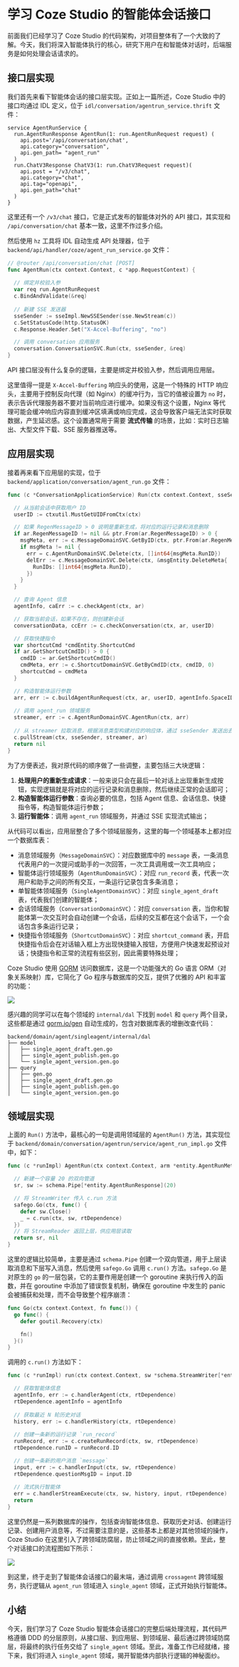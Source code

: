# 学习 Coze Studio 的智能体会话接口

前面我们已经学习了 Coze Studio 的代码架构，对项目整体有了一个大致的了解。今天，我们将深入智能体执行的核心，研究下用户在和智能体对话时，后端服务是如何处理会话请求的。

## 接口层实现

我们首先来看下智能体会话的接口层实现。正如上一篇所述，Coze Studio 中的接口均通过 IDL 定义，位于 `idl/conversation/agentrun_service.thrift` 文件：

```
service AgentRunService {
  run.AgentRunResponse AgentRun(1: run.AgentRunRequest request) (
    api.post='/api/conversation/chat', 
    api.category="conversation", 
    api.gen_path= "agent_run"
  )
  run.ChatV3Response ChatV3(1: run.ChatV3Request request)(
    api.post = "/v3/chat",
    api.category="chat",
    api.tag="openapi",
    api.gen_path="chat"
  )
}
```

这里还有一个 `/v3/chat` 接口，它是正式发布的智能体对外的 API 接口，其实现和 `/api/conversation/chat` 基本一致，这里不作过多介绍。

然后使用 `hz` 工具将 IDL 自动生成 API 处理器，位于 `backend/api/handler/coze/agent_run_service.go` 文件：

```go
// @router /api/conversation/chat [POST]
func AgentRun(ctx context.Context, c *app.RequestContext) {
	
  // 绑定并校验入参
  var req run.AgentRunRequest
  c.BindAndValidate(&req)
  
  // 新建 SSE 发送器
  sseSender := sseImpl.NewSSESender(sse.NewStream(c))
  c.SetStatusCode(http.StatusOK)
  c.Response.Header.Set("X-Accel-Buffering", "no")

  // 调用 conversation 应用服务
  conversation.ConversationSVC.Run(ctx, sseSender, &req)
}
```

API 接口层没有什么复杂的逻辑，主要是绑定并校验入参，然后调用应用层。

这里值得一提是 `X-Accel-Buffering` 响应头的使用，这是一个特殊的 HTTP 响应头，主要用于控制反向代理（如 Nginx）的缓冲行为，当它的值被设置为 `no` 时，表示告诉代理服务器不要对当前响应进行缓冲。如果没有这个设置，Nginx 等代理可能会缓冲响应内容直到缓冲区填满或响应完成，这会导致客户端无法实时获取数据，产生延迟感。这个设置通常用于需要 **流式传输** 的场景，比如：实时日志输出、大型文件下载、SSE 服务器推送等。

## 应用层实现

接着再来看下应用层的实现，位于 `backend/application/conversation/agent_run.go` 文件：

```go
func (c *ConversationApplicationService) Run(ctx context.Context, sseSender *sseImpl.SSenderImpl, ar *run.AgentRunRequest) error {

  // 从当前会话中获取用户 ID
  userID := ctxutil.MustGetUIDFromCtx(ctx)

  // 如果 RegenMessageID > 0 说明是重新生成，将对应的运行记录和消息删除
  if ar.RegenMessageID != nil && ptr.From(ar.RegenMessageID) > 0 {
    msgMeta, err := c.MessageDomainSVC.GetByID(ctx, ptr.From(ar.RegenMessageID))
    if msgMeta != nil {
      err = c.AgentRunDomainSVC.Delete(ctx, []int64{msgMeta.RunID})
      delErr := c.MessageDomainSVC.Delete(ctx, &msgEntity.DeleteMeta{
        RunIDs: []int64{msgMeta.RunID},
      })
    }
  }

  // 查询 Agent 信息
  agentInfo, caErr := c.checkAgent(ctx, ar)

  // 获取当前会话，如果不存在，则创建新会话
  conversationData, ccErr := c.checkConversation(ctx, ar, userID)

  // 获取快捷指令
  var shortcutCmd *cmdEntity.ShortcutCmd
  if ar.GetShortcutCmdID() > 0 {
    cmdID := ar.GetShortcutCmdID()
    cmdMeta, err := c.ShortcutDomainSVC.GetByCmdID(ctx, cmdID, 0)
    shortcutCmd = cmdMeta
  }

  // 构造智能体运行参数
  arr, err := c.buildAgentRunRequest(ctx, ar, userID, agentInfo.SpaceID, conversationData, shortcutCmd)
  
  // 调用 agent_run 领域服务
  streamer, err := c.AgentRunDomainSVC.AgentRun(ctx, arr)
  
  // 从 streamer 拉取消息，根据消息类型构建对应的响应体，通过 sseSender 发送出去，实现流式输出
  c.pullStream(ctx, sseSender, streamer, ar)
  return nil
}
```

为了方便表述，我对原代码的顺序做了一些调整，主要包括三大块逻辑：

1. **处理用户的重新生成请求**：一般来说只会在最后一轮对话上出现重新生成按钮，实现逻辑就是将对应的运行记录和消息删除，然后继续正常的会话即可；
2. **构造智能体运行参数**：查询必要的信息，包括 Agent 信息、会话信息、快捷指令等，构造智能体运行参数；
3. **运行智能体**：调用 `agent_run` 领域服务，并通过 SSE 实现流式输出；

从代码可以看出，应用层整合了多个领域层服务，这里的每一个领域基本上都对应一个数据库表：

* 消息领域服务（`MessageDomainSVC`）：对应数据库中的 `message` 表，一条消息代表用户的一次提问或助手的一次回答，一次工具调用或一次工具响应；
* 智能体运行领域服务（`AgentRunDomainSVC`）：对应 `run_record` 表，代表一次用户和助手之间的所有交互，一条运行记录包含多条消息；
* 单智能体领域服务（`SingleAgentDomainSVC`）：对应 `single_agent_draft` 表，代表我们创建的智能体；
* 会话领域服务（`ConversationDomainSVC`）：对应 `conversation` 表，当你和智能体第一次交互时会自动创建一个会话，后续的交互都在这个会话下，一个会话包含多条运行记录；
* 快捷指令领域服务（`ShortcutDomainSVC`）：对应 `shortcut_command` 表，开启快捷指令后会在对话输入框上方出现快捷输入按钮，方便用户快速发起预设对话；快捷指令和正常的流程有些区别，因此需要特殊处理；

Coze Studio 使用 [GORM](https://gorm.io/index.html) 访问数据库，这是一个功能强大的 Go 语言 ORM（对象关系映射）库，它简化了 Go 程序与数据库的交互，提供了优雅的 API 和丰富的功能：

![](./images/gorm.png)

感兴趣的同学可以在每个领域的 `internal/dal` 下找到 `model` 和 `query` 两个目录，这些都是通过 [gorm.io/gen](https://gorm.io/gen/) 自动生成的，包含对数据库表的增删改查代码：

```
backend/domain/agent/singleagent/internal/dal
├── model
│   ├── single_agent_draft.gen.go
│   ├── single_agent_publish.gen.go
│   └── single_agent_version.gen.go
├── query
│   ├── gen.go
│   ├── single_agent_draft.gen.go
│   ├── single_agent_publish.gen.go
│   └── single_agent_version.gen.go
```

## 领域层实现

上面的 `Run()` 方法中，最核心的一句是调用领域层的 `AgentRun()` 方法，其实现位于 `backend/domain/conversation/agentrun/service/agent_run_impl.go` 文件中，如下：

```go
func (c *runImpl) AgentRun(ctx context.Context, arm *entity.AgentRunMeta) (*schema.StreamReader[*entity.AgentRunResponse], error) {

  // 新建一个容量 20 的双向管道
  sr, sw := schema.Pipe[*entity.AgentRunResponse](20)

  // 将 StreamWriter 传入 c.run 方法
  safego.Go(ctx, func() {
    defer sw.Close()
    _ = c.run(ctx, sw, rtDependence)
  })
  // 将 StreamReader 返回上层，供应用层读取
  return sr, nil
}
```

这里的逻辑比较简单，主要是通过 `schema.Pipe` 创建一个双向管道，用于上层读取消息和下层写入消息，然后使用 `safego.Go` 调用 `c.run()` 方法。`safego.Go` 是对原生的 `go` 的一层包装，它的主要作用是创建一个 goroutine 来执行传入的函数，并在 goroutine 中添加了错误恢复机制，确保在 goroutine 中发生的 panic 会被捕获和处理，而不会导致整个程序崩溃：

```go
func Go(ctx context.Context, fn func()) {
  go func() {
    defer goutil.Recovery(ctx)

    fn()
  }()
}
```

调用的 `c.run()` 方法如下：

```go
func (c *runImpl) run(ctx context.Context, sw *schema.StreamWriter[*entity.AgentRunResponse], rtDependence *runtimeDependence) (err error) {

  // 获取智能体信息
  agentInfo, err := c.handlerAgent(ctx, rtDependence)
  rtDependence.agentInfo = agentInfo
  
  // 获取最近 N 轮历史对话
  history, err := c.handlerHistory(ctx, rtDependence)
  
  // 创建一条新的运行记录 `run_record`
  runRecord, err := c.createRunRecord(ctx, sw, rtDependence)
  rtDependence.runID = runRecord.ID

  // 创建一条新的用户消息 `message`
  input, err := c.handlerInput(ctx, sw, rtDependence)
  rtDependence.questionMsgID = input.ID
  
  // 流式执行智能体
  err = c.handlerStreamExecute(ctx, sw, history, input, rtDependence)
  return
}
```

这里仍然是一系列数据库的操作，包括查询智能体信息、获取历史对话、创建运行记录、创建用户消息等，不过需要注意的是，这些基本上都是对其他领域的操作，Coze Studio 在这里引入了跨领域防腐层，防止领域之间的直接依赖。至此，整个对话接口的流程图如下所示：

![](./images/agent-run-flow.png)

到这里，终于走到了智能体会话接口的最末端，通过调用 `crossagent` 跨领域服务，执行逻辑从 `agent_run` 领域进入 `single_agent` 领域，正式开始执行智能体。

## 小结

今天，我们学习了 Coze Studio 智能体会话接口的完整后端处理流程，其代码严格遵循 DDD 的分层原则，从接口层、到应用层、到领域层、最后通过跨领域防腐层，将最终的执行任务交给了 `single_agent` 领域。至此，准备工作已经就绪，接下来，我们将进入 `single_agent` 领域，揭开智能体内部执行逻辑的神秘面纱。
